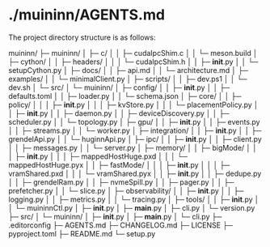 # ./muininn/AGENTS.md

The project directory structure is as follows:

muininn/
├─ muininn/
│  ├─ c/
│  │  ├─ cudaIpcShim.c
│  │  └─ meson.build
│  ├─ cython/
│  │  ├─ headers/
│  │  │  └─ cudaIpcShim.h
│  │  ├─ __init__.py
│  │  └─ setupCython.py
│  ├─ docs/
│  │  ├─ api.md
│  │  └─ architecture.md
│  ├─ examples/
│  │  └─ minimalClient.py
│  ├─ scripts/
│  │  ├─ dev.ps1
│  │  └─ dev.sh
│  └─ src/
│     └─ muininn/
│        ├─ config/
│        │  ├─ __init__.py
│        │  ├─ defaults.toml
│        │  ├─ loader.py
│        │  └─ schema.json
│        ├─ core/
│        │  ├─ policy/
│        │  │  ├─ __init__.py
│        │  │  ├─ kvStore.py
│        │  │  └─ placementPolicy.py
│        │  ├─ __init__.py
│        │  ├─ daemon.py
│        │  ├─ deviceDiscovery.py
│        │  ├─ scheduler.py
│        │  └─ topology.py
│        ├─ gpu/
│        │  ├─ __init__.py
│        │  ├─ events.py
│        │  ├─ streams.py
│        │  └─ worker.py
│        ├─ integration/
│        │  ├─ __init__.py
│        │  ├─ grendelApi.py
│        │  └─ huginnApi.py
│        ├─ ipc/
│        │  ├─ __init__.py
│        │  ├─ client.py
│        │  ├─ messages.py
│        │  └─ server.py
│        ├─ memory/
│        │  ├─ bigMode/
│        │  │  ├─ __init__.py
│        │  │  ├─ mappedHostHuge.pxd
│        │  │  └─ mappedHostHuge.pyx
│        │  ├─ fastMode/
│        │  │  ├─ __init__.py
│        │  │  ├─ vramShared.pxd
│        │  │  └─ vramShared.pyx
│        │  ├─ __init__.py
│        │  ├─ dedupe.py
│        │  ├─ grendelRam.py
│        │  ├─ nvmeSpill.py
│        │  ├─ pager.py
│        │  ├─ prefetcher.py
│        │  └─ slice.py
│        ├─ observability/
│        │  ├─ __init__.py
│        │  ├─ logging.py
│        │  ├─ metrics.py
│        │  └─ tracing.py
│        ├─ tools/
│        │  ├─ __init__.py
│        │  └─ muininnCtl.py
│        ├─ __init__.py
│        ├─ __main__.py
│        ├─ cli.py
│        └─ version.py
├─ src/
│  └─ muininn/
│     ├─ __init__.py
│     ├─ __main__.py
│     └─ cli.py
├─ .editorconfig
├─ AGENTS.md
├─ CHANGELOG.md
├─ LICENSE
├─ pyproject.toml
├─ README.md
└─ setup.py
